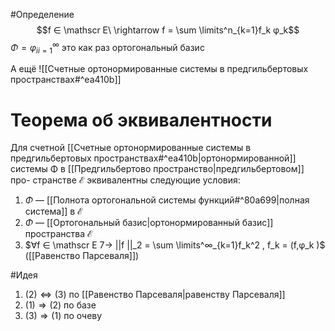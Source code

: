 #Определение
$$f ∈ \mathscr E\ \rightarrow f = \sum \limits^n_{k=1}f_k φ_k$$
$Φ = {φ_i }^∞_{i=1}$ это как раз ортогональный базис


А ещё ![[Счетные ортонормированные системы в предгильбертовых пространствах#^ea410b]]

# Теорема об эквивалентности
Для счетной [[Счетные ортонормированные системы в предгильбертовых пространствах#^ea410b|ортонормированной]] системы Φ в [[Предгильбертово пространство|предгильбертовом]] про-
странстве $\mathscr E$ эквивалентны следующие условия:
1. $Φ$ — [[Полнота ортогональной системы функций#^80a699|полная система]] в $\mathscr E$
2. $Φ$ — [[Ортогональный базис|ортонормированный базис]] пространства $\mathscr E$
3. $∀f ∈ \mathscr E 7→ ||f ||_2 = \sum \limits^∞_{k=1}f_k^2 , f_k = (f,φ_k )$ ([[Равенство Парсеваля]])

#Идея 
1. $(2) \Leftrightarrow (3)$ по [[Равенство Парсеваля|равенству Парсеваля]]
2. $(1) \Rightarrow (2)$ по базе
3. $(3) \Rightarrow (1)$ по очеву